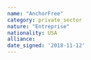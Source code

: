 ```yaml
---
name: "AnchorFree"
category: private_sector
nature: "Entreprise"
nationality: USA
alliance: 
date_signed: '2018-11-12'
---
```

    